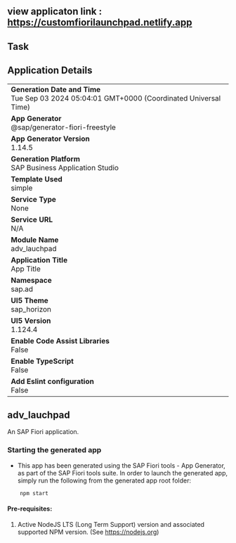 ## view applicaton link : https://customfiorilaunchpad.netlify.app
## Task
## Application Details
|               |
| ------------- |
|**Generation Date and Time**<br>Tue Sep 03 2024 05:04:01 GMT+0000 (Coordinated Universal Time)|
|**App Generator**<br>@sap/generator-fiori-freestyle|
|**App Generator Version**<br>1.14.5|
|**Generation Platform**<br>SAP Business Application Studio|
|**Template Used**<br>simple|
|**Service Type**<br>None|
|**Service URL**<br>N/A|
|**Module Name**<br>adv_lauchpad|
|**Application Title**<br>App Title|
|**Namespace**<br>sap.ad|
|**UI5 Theme**<br>sap_horizon|
|**UI5 Version**<br>1.124.4|
|**Enable Code Assist Libraries**<br>False|
|**Enable TypeScript**<br>False|
|**Add Eslint configuration**<br>False|

## adv_lauchpad

An SAP Fiori application.

### Starting the generated app

-   This app has been generated using the SAP Fiori tools - App Generator, as part of the SAP Fiori tools suite.  In order to launch the generated app, simply run the following from the generated app root folder:

```
    npm start
```

#### Pre-requisites:

1. Active NodeJS LTS (Long Term Support) version and associated supported NPM version.  (See https://nodejs.org)


